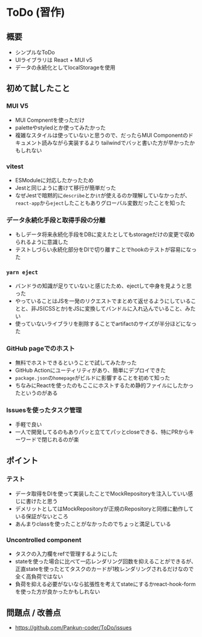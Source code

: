 # ToDo (習作)

## 概要

- シンプルなToDo
- UIライブラリは React + MUI v5
- データの永続化としてlocalStorageを使用

## 初めて試したこと

### MUI V5

- MUI Compnentを使っただけ
- paletteやstyledとか使ってみたかった
- 複雑なスタイルは使っていないと思うので、だったらMUI Componentのドキュメント読みながら実装するより tailwindでバッと書いた方が早かったかもしれない

### vitest

- ESModuleに対応したかったため
- Jestと同じように書けて移行が簡単だった
- なぜJestで暗黙的に`describe`とか`it`が使えるのか理解していなかったが、`react-app`から`eject`したこともありグローバル変数だったことを知った

### データ永続化手段と取得手段の分離

- もしデータ将来永続化手段をDBに変えたとしてもstorageだけの変更で収められるように意識した
- テストしづらい永続化部分をDIで切り離すことでhookのテストが容易になった

### `yarn eject`

- バンドラの知識が足りていないと感じたため、ejectして中身を見ようと思った
- やっていることはJSを一発のリクエストでまとめて返せるようにしていることと、非JS(CSSとか)をJSに変換してバンドルに入れ込んでいること、みたい
- 使っていないライブラリを削除することでartifactのサイズが半分ほどになった

### GitHub pageでのホスト

- 無料でホストできるということで試してみたかった
- GitHub Actionにユーティリティがあり、簡単にデプロイできた
- `package.json`の`homepage`がビルドに影響することを初めて知った
- ちなみにReactを使ったのもここにホストするため静的ファイルにしたかったというのがある

### Issuesを使ったタスク管理

- 手軽で良い
- 一人で開発してるのもありパッと立ててパッとcloseできる、特にPRからキーワードで閉じれるのが楽

## ポイント

### テスト

- データ取得をDIを使って実装したことでMockRepositoryを注入していい感じに書けたと思う
- デメリットとしてはMockRepositoryが正規のRepositoryと同様に動作している保証がないところ
- あんまりclassを使ったことがなかったのでちょっと満足している

### Uncontrolled component

- タスクの入力欄をrefで管理するようにした
- stateを使った場合に比べて一応レンダリング回数を抑えることができるが、正直stateを使ったとてタスクのカードが1枚レンダリングされるだけなので全く高負荷ではない
- 負荷を抑える必要がないなら拡張性を考えてstateにするかreact-hook-formを使った方が良かったかもしれない

## 問題点 / 改善点

- https://github.com/Pankun-coder/ToDo/issues
